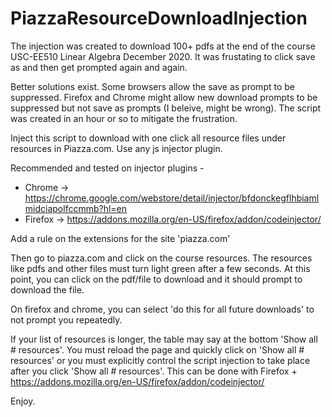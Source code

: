 # PiazzaResourceDownloadInjection

The injection was created to download 100+ pdfs at the end of the course USC-EE510 Linear Algebra December 2020.
It was frustating to click save as and then get prompted again and again.

Better solutions exist. Some browsers allow the save as prompt to be suppressed. 
Firefox and Chrome might allow new download prompts to be suppressed but not save as prompts (I beleive, might be wrong).
The script was created in an hour or so to mitigate the frustration.

Inject this script to download with one click all resource files under resources in Piazza.com. Use any js injector plugin.

Recommended and tested on injector plugins -

- Chrome -> https://chrome.google.com/webstore/detail/injector/bfdonckegflhbiamlmidciapolfccmmb?hl=en
- Firefox -> https://addons.mozilla.org/en-US/firefox/addon/codeinjector/

Add a rule on the extensions for the site 'piazza.com'

Then go to piazza.com and click on the course resources.
The resources like pdfs and other files must turn light green after a few seconds. 
At this point, you can click on the pdf/file to download and it should prompt to download the file. 

On firefox and chrome, you can select 'do this for all future downloads' to not prompt you repeatedly.


If your list of resources is longer, the table may say at the bottom  'Show all # resources'.
You must reload the page and quickly click on 'Show all # resources' or you must explicitly control the script injection to take place after
you click 'Show all # resources'. This can be done with Firefox + https://addons.mozilla.org/en-US/firefox/addon/codeinjector/


Enjoy.


